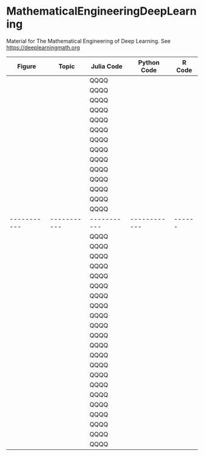 # MathematicalEngineeringDeepLearning
Material for The Mathematical Engineering of Deep Learning. See https://deeplearningmath.org

| Figure      | Topic       | Julia Code   |  Python Code | R Code |
| ----------- | ----------- | -----------  | ------------ | ------ |
|             |             |  QQQQ        |              |        |  
|             |             |  QQQQ        |              |        |  
|             |             |  QQQQ        |              |        |  
|             |             |  QQQQ        |              |        |  
|             |             |  QQQQ        |              |        |  
|             |             |  QQQQ        |              |        |  
|             |             |  QQQQ        |              |        |  
|             |             |  QQQQ        |              |        |  
|             |             |  QQQQ        |              |        |  
|             |             |  QQQQ        |              |        |  
|             |             |  QQQQ        |              |        |  
|             |             |  QQQQ        |              |        |  
|             |             |  QQQQ        |              |        |  
|             |             |  QQQQ        |              |        | 
| ----------- | ----------- | -----------  | ------------ | ------ |
|             |             |  QQQQ        |              |        |  
|             |             |  QQQQ        |              |        |  
|             |             |  QQQQ        |              |        |  
|             |             |  QQQQ        |              |        |  
|             |             |  QQQQ        |              |        |  
|             |             |  QQQQ        |              |        |  
|             |             |  QQQQ        |              |        |  
|             |             |  QQQQ        |              |        |  
|             |             |  QQQQ        |              |        |  
|             |             |  QQQQ        |              |        |  
|             |             |  QQQQ        |              |        |  
|             |             |  QQQQ        |              |        |  
|             |             |  QQQQ        |              |        |  
|             |             |  QQQQ        |              |        |  
|             |             |  QQQQ        |              |        |  
|             |             |  QQQQ        |              |        |  
|             |             |  QQQQ        |              |        |  
|             |             |  QQQQ        |              |        |  
|             |             |  QQQQ        |              |        |  
|             |             |  QQQQ        |              |        |  
|             |             |  QQQQ        |              |        |  
|             |             |  QQQQ        |              |        |  
